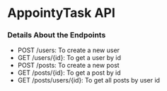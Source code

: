 # AppointyTask API


### Details About the Endpoints

- POST /users: To create a new user
- GET /users/{id}: To get a user by id
- POST /posts: To create a new post
- GET /posts/{id}: To get a post by id
- GET /posts/users/{id}: To get all posts by user id


